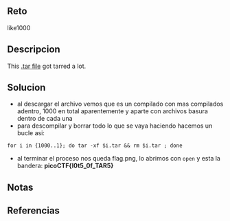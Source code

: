 
## Reto
like1000
## Descripcion
This [.tar file](https://jupiter.challenges.picoctf.org/static/52084b5ad360b25f9af83933114324e0/1000.tar) got tarred a lot.
## Solucion
- al descargar el archivo vemos que es un compilado con mas compilados adentro,
  1000 en total aparentemente y aparte con archivos basura dentro de cada una
- para descompilar y borrar todo lo que se vaya haciendo hacemos un bucle asi:
```
for i in {1000..1}; do tar -xf $i.tar && rm $i.tar ; done
```
- al terminar el proceso nos queda flag.png, lo abrimos con `open` y esta la bandera: **picoCTF{l0t5_0f_TAR5}**
## Notas

## Referencias
